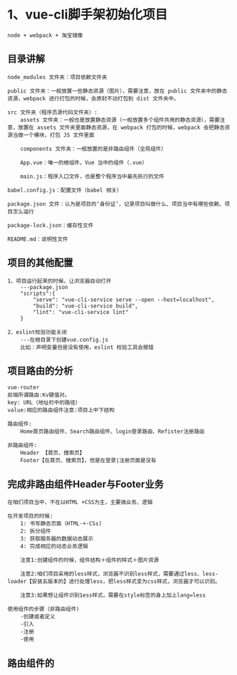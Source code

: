 # 1、vue-cli脚手架初始化项目
    node + webpack + 淘宝镜像

## 目录讲解
    node_modules 文件夹：项目依赖文件夹

    public 文件夹：一般放置一些静态资源（图片），需要注意，放在 public 文件夹中的静态资源，webpack 进行打包的时候，会原封不动打包到 dist 文件夹中。

    src 文件夹（程序员源代码文件夹）:
        assets 文件夹：一般也是放置静态资源（一般放置多个组件共用的静态资源），需要注意，放置在 assets 文件夹里面静态资源，在 webpack 打包的时候，webpack 会把静态资源当做一个模块，打包 JS 文件里面

        components 文件夹：一般放置的是非路由组件（全局组件）

        App.vue：唯一的根组件，Vue 当中的组件（.vue）

        main.js：程序入口文件，也是整个程序当中最先执行的文件

    babel.config.js：配置文件（babel 相关）

    package.json 文件：认为是项目的‘身份证’，记录项目叫做什么、项目当中有哪些依赖、项目怎么运行

    package-lock.json：缓存性文件

    README.md：说明性文件

## 项目的其他配置
    1、项目运行起来的时候，让浏览器自动打开
        ---package.json
        "scripts":{
            "serve": "vue-cli-service serve --open --host=localhost",
            "build": "vue-cli-service build",
            "lint": "vue-cli-service lint"
        }
    
    2、eslint校验功能关闭
        ---在根目录下创建vue.config.js
        比如：声明变量但是没有使用，eslint 校验工具会报错

## 项目路由的分析
    vue-router
    前端所谓路由:Kv键值对。
    key: URL（地址栏中的路径）
    value:相应的路由组件注意:项目上中下结构

    路由组件:
        Home首页路由组件、Search路由组件、login登录路由、Refister注册路由

    非路由组件:
        Header 【首页、搜索页】
        Footer【在首页、搜索页】，但是在登录|注册页面是没有

## 完成非路由组件Header与Footer业务
    在咱们项目当中，不在以HTML +CSS为主，主要搞业务、逻辑

    在开发项目的时候:
        1: 书写静态页面（HTML·+·CSs)
        2: 拆分组件
        3: 获取服务器的数据动态展示
        4: 完成相应的动态业务逻辑
    
        注意1:创建组件的时候，组件结构＋组件的样式＋图片资源

        注意2:咱们项目采用的less样式，浏览器不识别less样式，需要通过less、less-loader【安装五版本的】进行处理less，把less样式变为css样式，浏览器才可以识别。

        注意3:如果想让组件识别1ess样式，需要在style标签的身上加上lang=less

    使用组件的步骤（非路由组件)
        -创建或者定义
        -引入
        -注册
        -使用

## 路由组件的


